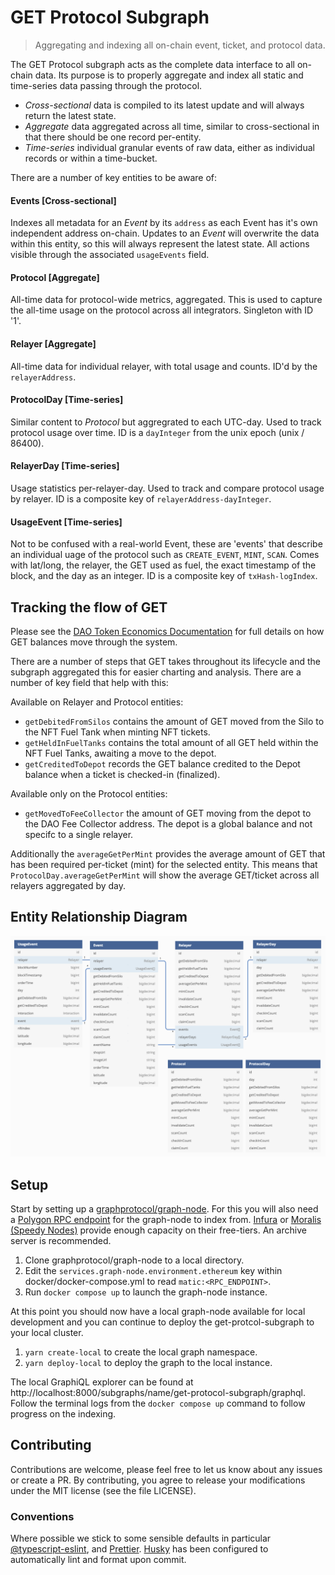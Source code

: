 # GET Protocol Subgraph

> Aggregating and indexing all on-chain event, ticket, and protocol data.

The GET Protocol subgraph acts as the complete data interface to all on-chain data. Its purpose is to properly aggregate and index all static and time-series data passing through the protocol.

- _Cross-sectional_ data is compiled to its latest update and will always return the latest state.
- _Aggregate_ data aggregated across all time, similar to cross-sectional in that there should be one record per-entity.
- _Time-series_ individual granular events of raw data, either as individual records or within a time-bucket.

There are a number of key entities to be aware of:

#### Events [Cross-sectional]

Indexes all metadata for an _Event_ by its `address` as each Event has it's own independent address on-chain. Updates to an _Event_ will overwrite the data within this entity, so this will always represent the latest state. All actions visible through the associated `usageEvents` field.

#### Protocol [Aggregate]

All-time data for protocol-wide metrics, aggregated. This is used to capture the all-time usage on the protocol across all integrators. Singleton with ID '1'.

#### Relayer [Aggregate]

All-time data for individual relayer, with total usage and counts. ID'd by the `relayerAddress`.

#### ProtocolDay [Time-series]

Similar content to _Protocol_ but aggregrated to each UTC-day. Used to track protocol usage over time. ID is a `dayInteger` from the unix epoch (unix / 86400).

#### RelayerDay [Time-series]

Usage statistics per-relayer-day. Used to track and compare protocol usage by relayer. ID is a composite key of `relayerAddress-dayInteger`.

#### UsageEvent [Time-series]

Not to be confused with a real-world Event, these are 'events' that describe an individual uage of the protocol such as `CREATE_EVENT`, `MINT`, `SCAN`. Comes with lat/long, the relayer, the GET used as fuel, the exact timestamp of the block, and the day as an integer. ID is a composite key of `txHash-logIndex`.

## Tracking the flow of GET

Please see the [DAO Token Economics Documentation](https://docs.get-protocol.io/docs/dao-token-economics-accounting) for full details on how GET balances move through the system.

There are a number of steps that GET takes throughout its lifecycle and the subgraph aggregated this for easier charting and analysis. There are a number of key field that help with this:

Available on Relayer and Protocol entities:

- `getDebitedFromSilos` contains the amount of GET moved from the Silo to the NFT Fuel Tank when minting NFT tickets.
- `getHeldInFuelTanks` contains the total amount of all GET held within the NFT Fuel Tanks, awaiting a move to the depot.
- `getCreditedToDepot` records the GET balance credited to the Depot balance when a ticket is checked-in (finalized).

Available only on the Protocol entities:

- `getMovedToFeeCollector` the amount of GET moving from the depot to the DAO Fee Collector address. The depot is a global balance and not specifc to a single relayer.

Additionally the `averageGetPerMint` provides the average amount of GET that has been required per-ticket (mint) for the selected entity. This means that `ProtocolDay.averageGetPerMint` will show the average GET/ticket across all relayers aggregated by day.

## Entity Relationship Diagram

![GET Protocol Subgraph Entity Relationship Diagram](/docs/erd.png)

## Setup

Start by setting up a [graphprotocol/graph-node](https://github.com/graphprotocol/graph-node). For this you will also need a [Polygon RPC endpoint](https://docs.matic.network/docs/develop/network-details/network/) for the graph-node to index from. [Infura](https://infura.io/) or [Moralis (Speedy Nodes)](https://moralis.io/) provide enough capacity on their free-tiers. An archive server is recommended.

1. Clone graphprotocol/graph-node to a local directory.
2. Edit the `services.graph-node.environment.ethereum` key within docker/docker-compose.yml to read `matic:<RPC_ENDPOINT>`.
3. Run `docker compose up` to launch the graph-node instance.

At this point you should now have a local graph-node available for local development and you can continue to deploy the get-protcol-subgraph to your local cluster.

1. `yarn create-local` to create the local graph namespace.
2. `yarn deploy-local` to deploy the graph to the local instance.

The local GraphiQL explorer can be found at http://localhost:8000/subgraphs/name/get-protocol-subgraph/graphql. Follow the terminal logs from the `docker compose up` command to follow progress on the indexing.

## Contributing

Contributions are welcome, please feel free to let us know about any issues or create a PR. By contributing, you agree to release your modifications under the MIT license (see the file LICENSE).

### Conventions

Where possible we stick to some sensible defaults in particular [@typescript-eslint](https://www.npmjs.com/package/@typescript-eslint/eslint-plugin), and [Prettier](https://prettier.io/docs/en/index.html). [Husky](https://github.com/typicode/husky) has been configured to automatically lint and format upon commit.
